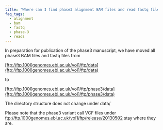 ```yaml
---
title: "Where can I find phase3 alignment BAM files and read fastq files on the ftp site?"
faq_tags:
  - alignment
  - bam
  - fastq
  - phase-3
  - reads
---
```

                    
In preparation for publication of the phase3 manuscript, we have moved all phase3 BAM files and fastq files from

[ftp://ftp.1000genomes.ebi.ac.uk/vol1/ftp/data](ftp://ftp.1000genomes.ebi.ac.uk/vol1/ftp/data)

to

[ftp://ftp.1000genomes.ebi.ac.uk/vol1/ftp/phase3/data](ftp://ftp.1000genomes.ebi.ac.uk/vol1/ftp/phase3/data)

The directory structure does not change under data/

Please note that the phase3 variant call VCF files under ftp://ftp.1000genomes.ebi.ac.uk/vol1/ftp/release/20130502 stay where they are.

